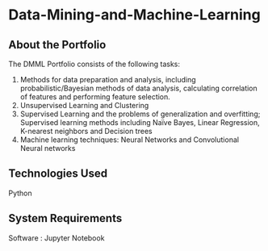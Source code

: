 # Data-Mining-and-Machine-Learning

## About the Portfolio

The DMML Portfolio consists of the following tasks:

1. Methods for data preparation and analysis, including probabilistic/Bayesian methods of data
analysis, calculating correlation of features and performing feature selection.
2. Unsupervised Learning and Clustering
3. Supervised Learning and the problems of generalization and overfitting; Supervised learning
methods including Naïve Bayes, Linear Regression, K-nearest neighbors and Decision trees
4. Machine learning techniques: Neural Networks and Convolutional Neural networks


## Technologies Used

Python

## System Requirements

Software : Jupyter Notebook
